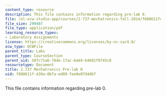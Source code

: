```yaml
---
content_type: resource
description: This file contains information regarding pre-lab 0.
file: /ol-ocw-studio-app/courses/2-737-mechatronics-fall-2014/f088611fd39a0bfaed89fee9e07d4db7_MIT2_737F14_Lab_0-Pre.pdf
file_size: 299487
file_type: application/pdf
learning_resource_types:
- Laboratory Assignments
license: https://creativecommons.org/licenses/by-nc-sa/4.0/
ocw_type: OCWFile
parent_title: Labs
parent_type: CourseSection
parent_uid: 58fc71a6-70de-17ac-6a69-64602f8745c0
resourcetype: Document
title: 2.737 Mechatronics Pre-lab 0
uid: f088611f-d39a-0bfa-ed89-fee9e07d4db7
---
```

This file contains information regarding pre-lab 0.